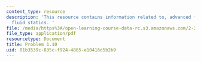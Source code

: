 ```yaml
---
content_type: resource
description: 'This resource contains information related to, advanced fluid mechanics,
  fluid statics. '
file: /media/https%3A/open-learning-course-data-rc.s3.amazonaws.com/2-25-advanced-fluid-mechanics-fall-2013/01b3539c835cf9244865e10416d5b2b9_MIT2_25F13_Shapi1.10_Probl.pdf
file_type: application/pdf
resourcetype: Document
title: Problem 1.10
uid: 01b3539c-835c-f924-4865-e10416d5b2b9
---
```

